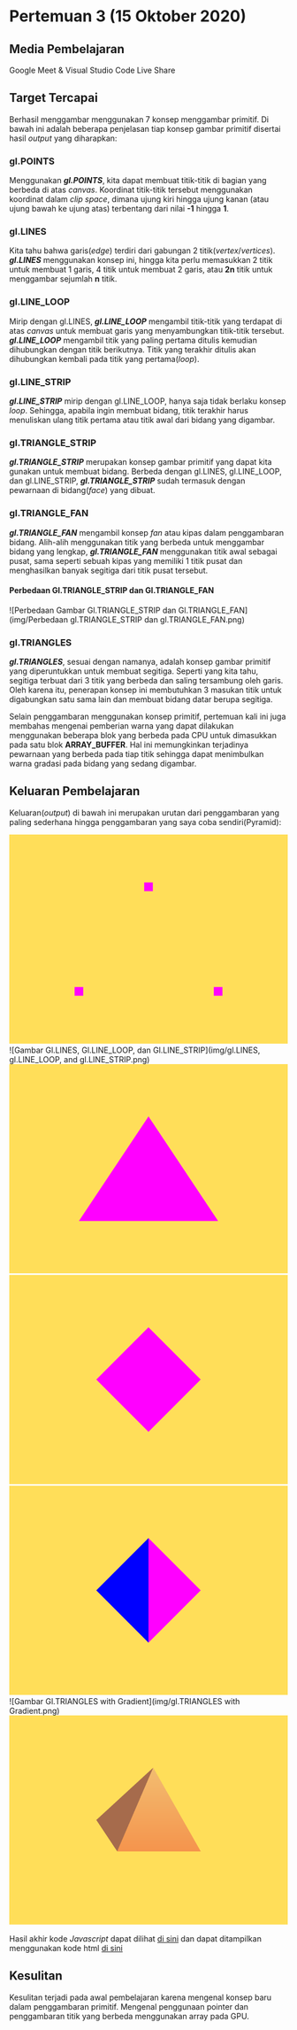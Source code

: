 # Pertemuan 3 (15 Oktober 2020)


## Media Pembelajaran
Google Meet & Visual Studio Code Live Share


## Target Tercapai
Berhasil menggambar menggunakan 7 konsep menggambar primitif. Di bawah ini adalah beberapa penjelasan tiap konsep gambar primitif disertai hasil *output* yang diharapkan:

### gl.POINTS
Menggunakan ***gl.POINTS***, kita dapat membuat titik-titik di bagian yang berbeda di atas *canvas*. Koordinat titik-titik tersebut menggunakan koordinat dalam *clip space*, dimana ujung kiri hingga ujung kanan (atau ujung bawah ke ujung atas) terbentang dari nilai **-1** hingga **1**.

### gl.LINES
Kita tahu bahwa garis(*edge*) terdiri dari gabungan 2 titik(*vertex*/*vertices*). ***gl.LINES*** menggunakan konsep ini, hingga kita perlu memasukkan 2 titik untuk membuat 1 garis, 4 titik untuk membuat 2 garis, atau **2n** titik untuk menggambar sejumlah **n** titik.

### gl.LINE_LOOP
Mirip dengan gl.LINES, ***gl.LINE_LOOP*** mengambil titik-titik yang terdapat di atas *canvas* untuk membuat garis yang menyambungkan titik-titik tersebut. ***gl.LINE_LOOP*** mengambil titik yang paling pertama ditulis kemudian dihubungkan dengan titik berikutnya. Titik yang terakhir ditulis akan dihubungkan kembali pada titik yang pertama(*loop*).

### gl.LINE_STRIP
***gl.LINE_STRIP*** mirip dengan gl.LINE_LOOP, hanya saja tidak berlaku konsep *loop*. Sehingga, apabila ingin membuat bidang, titik terakhir harus menuliskan ulang titik pertama atau titik awal dari bidang yang digambar.

### gl.TRIANGLE_STRIP
***gl.TRIANGLE_STRIP*** merupakan konsep gambar primitif yang dapat kita gunakan untuk membuat bidang. Berbeda dengan gl.LINES, gl.LINE_LOOP, dan gl.LINE_STRIP, ***gl.TRIANGLE_STRIP*** sudah termasuk dengan pewarnaan di bidang(*face*) yang dibuat.

### gl.TRIANGLE_FAN
***gl.TRIANGLE_FAN*** mengambil konsep *fan* atau kipas dalam penggambaran bidang. Alih-alih menggunakan titik yang berbeda untuk menggambar bidang yang lengkap, ***gl.TRIANGLE_FAN*** menggunakan titik awal sebagai pusat, sama seperti sebuah kipas yang memiliki 1 titik pusat dan menghasilkan banyak segitiga dari titik pusat tersebut.

#### Perbedaan Gl.TRIANGLE_STRIP dan Gl.TRIANGLE_FAN
![Perbedaan Gambar Gl.TRIANGLE_STRIP dan Gl.TRIANGLE_FAN](img/Perbedaan gl.TRIANGLE_STRIP dan gl.TRIANGLE_FAN.png)

### gl.TRIANGLES
***gl.TRIANGLES***, sesuai dengan namanya, adalah konsep gambar primitif yang diperuntukkan untuk membuat segitiga. Seperti yang kita tahu, segitiga terbuat dari 3 titik yang berbeda dan saling tersambung oleh garis. Oleh karena itu, penerapan konsep ini membutuhkan 3 masukan titik untuk digabungkan satu sama lain dan membuat bidang datar berupa segitiga.

Selain penggambaran menggunakan konsep primitif, pertemuan kali ini juga membahas mengenai pemberian warna yang dapat dilakukan menggunakan beberapa blok yang berbeda pada CPU untuk dimasukkan pada satu blok **ARRAY_BUFFER**. Hal ini memungkinkan terjadinya pewarnaan yang berbeda pada tiap titik sehingga dapat menimbulkan warna gradasi pada bidang yang sedang digambar.


## Keluaran Pembelajaran
Keluaran(*output*) di bawah ini merupakan urutan dari penggambaran yang paling sederhana hingga penggambaran yang saya coba sendiri(Pyramid):

![Gambar Gl.POINTS](img/gl.POINTS.png)
![Gambar Gl.LINES, Gl.LINE_LOOP, dan Gl.LINE_STRIP](img/gl.LINES, gl.LINE_LOOP, and gl.LINE_STRIP.png)
![Gambar Gl.TRIANGLE_STRIP](img/gl.TRIANGLE_STRIP.png)
![Gambar Gl.TRIANGLE_FAN](img/gl.TRIANGLE_FAN.png)
![Gambar Gl.TRIANGLES](img/gl.TRIANGLES.png)
![Gambar Gl.TRIANGLES with Gradient](img/gl.TRIANGLES with Gradient.png)
![Gambar Eksperimental Pyramid](img/Pyramid.png)

Hasil akhir kode *Javascript* dapat dilihat [di sini](main.js) dan dapat ditampilkan menggunakan kode html [di sini](index.html)


## Kesulitan
Kesulitan terjadi pada awal pembelajaran karena mengenal konsep baru dalam penggambaran primitif. Mengenal penggunaan pointer dan penggambaran titik yang berbeda menggunakan array pada GPU.